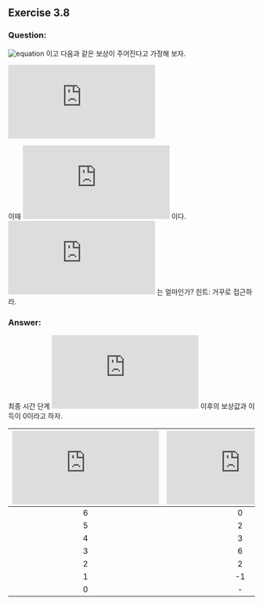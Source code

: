 ## Exercise 3.8

### Question:

![equation](https://latex.codecogs.com/svg.latex?\gamma&space;=&space;0.5) 이고 다음과 같은 보상이 주어진다고 가정해 보자.

![equation](https://latex.codecogs.com/svg.latex?R_1&space;=&space;-1,&space;R_2&space;=&space;2,&space;R_3&space;=&space;6,&space;R_4&space;=&space;3,&space;R_5&space;=&space;2)

이때 ![equation](https://latex.codecogs.com/svg.latex?T=5) 이다. ![equation](https://latex.codecogs.com/svg.latex?G_0,&space;G_1,&space;...,&space;G_5) 는 얼마인가? 힌트: 거꾸로 접근하라.

### Answer:

최종 시간 단계 ![equation](https://latex.codecogs.com/svg.latex?T) 이후의 보상값과 이득이 0이라고 하자.

| ![equation](https://latex.codecogs.com/svg.latex?t) | ![equation](https://latex.codecogs.com/svg.latex?R_t) | ![equation](https://latex.codecogs.com/svg.latex?G_t\(=R_{t+1}+\gamma&space;G_{t+1}\)) |
|:-:|:-:|:-:|
| 6 | 0 | 0 |
| 5 | 2 | 0 |
| 4 | 3 | 2 |
| 3 | 6 | 4 |
| 2 | 2 | 8 |
| 1 | -1 | 6 |
| 0 | - | 2 |
